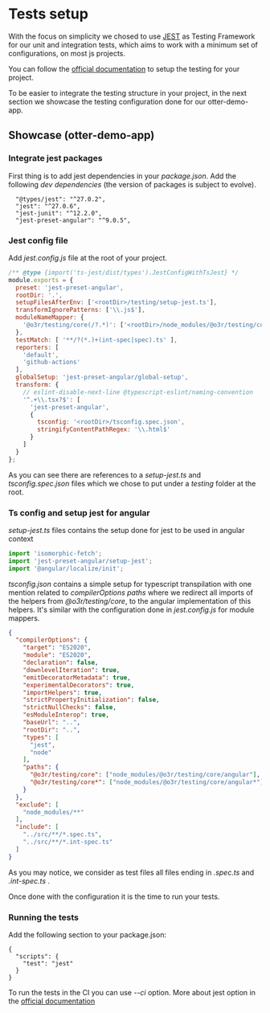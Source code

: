 # Tests setup

With the focus on simplicity we chosed to use [JEST](https://jestjs.io) as Testing Framework for our unit and integration tests, which aims to work with a minimum set of configurations, on most js projects.  

You can follow the [official documentation](https://jestjs.io/docs/getting-started) to setup the testing for your project.  
  
To be easier to integrate the testing structure in your project, in the next section we showcase the testing configuration done for our otter-demo-app.

## Showcase (otter-demo-app)

### Integrate jest packages

First thing is to add jest dependencies in your _package.json_. Add the following _dev dependencies_ (the version of packages is subject to evolve).

```
  "@types/jest": "^27.0.2",
  "jest": "^27.0.6",
  "jest-junit": "^12.2.0",
  "jest-preset-angular": "^9.0.5",
```

### Jest config file

Add _jest.config.js_ file at the root of your project.

```javascript
/** @type {import('ts-jest/dist/types').JestConfigWithTsJest} */
module.exports = {
  preset: 'jest-preset-angular',
  rootDir: '.',
  setupFilesAfterEnv: ['<rootDir>/testing/setup-jest.ts'],
  transformIgnorePatterns: ['\\.js$'],
  moduleNameMapper: {
    '@o3r/testing/core(/?.*)': ['<rootDir>/node_modules/@o3r/testing/core/angular$1'] // otter testing core redirection to angular implementation
  },
  testMatch: [ '**/?(*.)+(int-spec|spec).ts' ],
  reporters: [
    'default',
    'github-actions'
  ],
  globalSetup: 'jest-preset-angular/global-setup',
  transform: {
    // eslint-disable-next-line @typescript-eslint/naming-convention
    '^.+\\.tsx?$': [
      'jest-preset-angular',
      {
        tsconfig: '<rootDir>/tsconfig.spec.json',
        stringifyContentPathRegex: '\\.html$'
      }
    ]
  }
};

```

As you can see there are references to a _setup-jest.ts_ and _tsconfig.spec.json_ files which we chose to put under a _testing_ folder at the root.

### Ts config and setup jest for angular

_setup-jest.ts_ files contains the setup done for jest to be used in angular context

```typescript
import 'isomorphic-fetch';
import 'jest-preset-angular/setup-jest';
import '@angular/localize/init';
```

_tsconfig.json_ contains a simple setup for typescript transpilation with one mention related to _compilerOptions paths_ where we redirect all imports of the helpers from _@o3r/testing/core_, to the angular implementation of this helpers. It's similar with the configuration done in _jest.config.js_ for module mappers.

```json
{
  "compilerOptions": {
    "target": "ES2020",
    "module": "ES2020",
    "declaration": false,
    "downlevelIteration": true,
    "emitDecoratorMetadata": true,
    "experimentalDecorators": true,
    "importHelpers": true,
    "strictPropertyInitialization": false,
    "strictNullChecks": false,
    "esModuleInterop": true,
    "baseUrl": "..",
    "rootDir": "..",
    "types": [
      "jest",
      "node"
    ],
    "paths": {
      "@o3r/testing/core": ["node_modules/@o3r/testing/core/angular"],
      "@o3r/testing/core*": ["node_modules/@o3r/testing/core/angular*"]
    }
  },
  "exclude": [
    "node_modules/**"
  ],
  "include": [
    "../src/**/*.spec.ts",
    "../src/**/*.int-spec.ts"
  ]
}

```

As you may notice, we consider as test files all files ending in _.spec.ts_ and _.int-spec.ts_ .

Once done with the configuration it is the time to run your tests.

### Running the tests

Add the following section to your package.json:

```
{
  "scripts": {
    "test": "jest"
  }
}
```

To run the tests in the CI you can use _--ci_ option. More about jest option in the [official documentation](https://jestjs.io/docs/cli)
